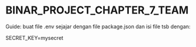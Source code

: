 # BINAR_PROJECT_CHAPTER_7_TEAM
Guide: buat file .env sejajar dengan file package.json dan isi file tsb dengan:

SECRET_KEY=mysecret
